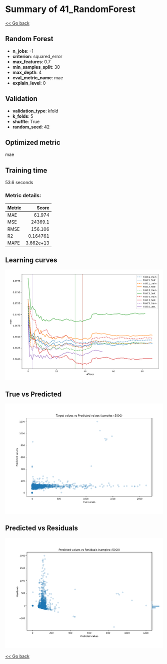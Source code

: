 # Summary of 41_RandomForest

[<< Go back](../README.md)


## Random Forest
- **n_jobs**: -1
- **criterion**: squared_error
- **max_features**: 0.7
- **min_samples_split**: 30
- **max_depth**: 4
- **eval_metric_name**: mae
- **explain_level**: 0

## Validation
 - **validation_type**: kfold
 - **k_folds**: 5
 - **shuffle**: True
 - **random_seed**: 42

## Optimized metric
mae

## Training time

53.6 seconds

### Metric details:
| Metric   |         Score |
|:---------|--------------:|
| MAE      |    61.974     |
| MSE      | 24369.1       |
| RMSE     |   156.106     |
| R2       |     0.164761  |
| MAPE     |     3.662e+13 |



## Learning curves
![Learning curves](learning_curves.png)
## True vs Predicted

![True vs Predicted](true_vs_predicted.png)


## Predicted vs Residuals

![Predicted vs Residuals](predicted_vs_residuals.png)



[<< Go back](../README.md)
